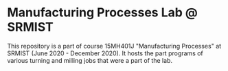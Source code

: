 # Manufacturing Processes Lab @ SRMIST

This repository is a part of course 15MH401J "Manufacturing Processes" at SRMIST (June 2020 - December 2020). It hosts the part programs of various turning and milling jobs that were a part of the lab.
